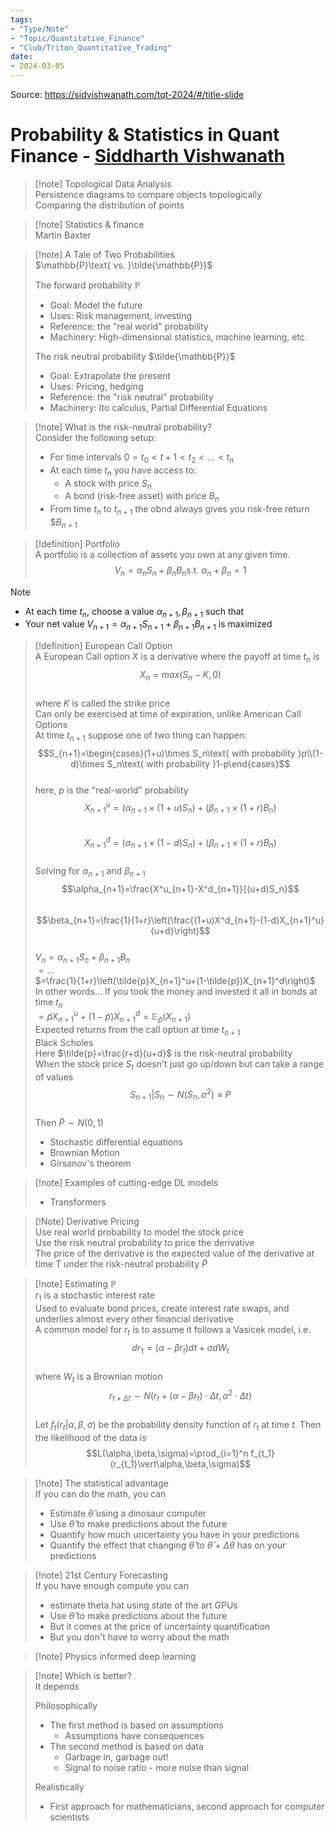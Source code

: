```yaml
---
tags:
- "Type/Note"
- "Topic/Quantitative_Finance"
- "Club/Triton_Quantitative_Trading"
date:
- 2024-03-05
---
```

Source: https://sidvishwanath.com/tqt-2024/#/title-slide  

# Probability & Statistics in Quant Finance - [Siddharth Vishwanath](https://sidvishwanath.com/)  

> [!note] Topological Data Analysis  
> Persistence diagrams to compare objects topologically  
> Comparing the distribution of points  

> [!note] Statistics & finance  
> Martin Baxter  

> [!note] A Tale of Two Probabilities  
> $\mathbb{P}\text{ vs. }\tilde{\mathbb{P}}$  
>  
> The forward probability $\mathbb{P}$  
> - Goal: Model the future  
> - Uses: Risk management, investing  
> - Reference: the "real world" probability  
> - Machinery: High-dimensional statistics, machine learning, etc.  
>  
> The risk neutral probability $\tilde{\mathbb{P}}$  
> - Goal: Extrapolate the present  
> - Uses: Pricing, hedging  
> - Reference: the "risk neutral" probability  
> - Machinery: Ito calculus, Partial Differential Equations  

> [!note] What is the risk-neutral probability?  
> Consider the following setup:  
> - For time intervals $0=t_0<t+1<t_2<\dots<t_n$  
> - At each time $t_n$ you have access to:  
>   - A stock with price $S_n$  
>   - A bond (risk-free asset) with price $B_n$  
> - From time $t_n$ to $t_{n+1}$ the obnd always gives you risk-free return $$B_{n+1}$  

> [!definition] Portfolio  
> A portfolio is a collection of assets you own at any given time.  
> $$V_n=\alpha_nS_n+\beta_nB_n\text{s.t. }\alpha_n+\beta_n=1$$  

> [!note]  
> - At each time $t_n$, choose a value $\alpha_{n+1},\beta_{n+1}$ such that  
> - Your net value $V_{n+1}=\alpha_{n+1}S_{n+1}+\beta_{n+1}B_{n+1}$ is maximized  

> [!definition] European Call Option  
> A European Call option $X$ is a derivative where the payoff at time $t_n$ is $$X_n=max(S_n-K,0)$$  
> where $K$ is called the strike price  
> Can only be exercised at time of expiration, unlike American Call Options  
> At time $t_{n+1}$ suppose one of two thing can happen:  
> $$S_{n+1}=\begin{cases}(1+u)\times S_n\text{ with probability }p\\(1-d)\times S_n\text{ with probability }1-p\end{cases}$$  
> here, $p$ is the "real-world" probability  
> $$X_{n+1}^u=\left(\alpha_{n+1}\times(1+u)S_n\right)+\left(\beta_{n+1}\times(1+r)B_n\right)$$  
> $$X_{n+1}^d=\left(\alpha_{n+1}\times(1-d)S_n\right)+\left(\beta_{n+1}\times(1+r)B_n\right)$$  
> Solving for $\alpha_{n+1}$ and $\beta_{n+1}$  
> $$\alpha_{n+1}=\frac{X^u_{n+1}-X^d_{n+1}}{(u+d)S_n}$$  
> $$\beta_{n+1}=\frac{1}{1+r}\left(\frac{(1+u)X^d_{n+1}-(1-d)X_{n+1}^u}{u+d}\right)$$  
> $V_n=\alpha_{n+1}S_n+\beta_{n+1}B_n$  
> $=\dots$  
> $=\frac{1}{1+r}\left(\tilde{p}X_{n+1}^u+(1-\tilde{p})X_{n+1}^d\right)$  
> In other words... If you took the money and invested it all in bonds at time $t_n$  
> $=\tilde{p}X^u_{n+1}+(1-\tilde{p})X^d_{n+1}=\mathbb{E}_\tilde{p}(X_{n+1})$  
> Expected returns from the call option at time $t_{n+1}$  
> Black Scholes  
> Here $\tilde{p}=\frac{r+d}{u+d}$ is the risk-neutral probability  
> When the stock price $S_t$ doesn't just go up/down but can take a range of values  
> $$S_{n+1}\vert S_n\sim N(S_n,\sigma^2)\equiv P$$  
> Then $\tilde{P}\sim N(0,1)$  
> - Stochastic differential equations  
> - Brownian Motion  
> - Girsanov's theorem  

> [!note] Examples of cutting-edge DL models  
> - Transformers  

> [!Note] Derivative Pricing  
> Use real world probability to model the stock price  
> Use the risk neutral probability to price the derivative  
> The price of the derivative is the expected value of the derivative at time T under the risk-neutral probability $\tilde{P}$  

> [!note] Estimating $\mathbb{P}$  
> $r_1$ is a stochastic interest rate  
> Used to evaluate bond prices, create interest rate swaps, and underlies almost every other financial derivative  
> A common model for $r_t$ is to assume it follows a Vasicek model, i.e.  
> $$dr_1=(\alpha-\beta r_t)dt+\sigma dW_t$$  
> where $W_t$ is a Brownian motion  
> $$r_{t+\Delta t}\sim N(r_t+(\alpha-\beta r_t)\cdot\Delta t,\sigma^2\cdot\Delta t)$$  
> Let $f_t(r_t\vert \alpha,\beta,\sigma)$ be the probability density function of $r_t$ at time $t$. Then the likelihood of the data is  
> $$L(\alpha,\beta,\sigma)=\prod_{i=1}^n f_{t_1}(r_{t_1}\vert\alpha,\beta,\sigma)$$  

> [!note] The statistical advantage  
> If you can do the math, you can  
> - Estimate $\hat{\theta}$ using a dinosaur computer  
> - Use $\hat{\theta}$ to make predictions about the future  
> - Quantify how much uncertainty you have in your predictions  
> - Quantify the effect that changing $\hat{\theta}$ to $\hat{\theta}$ + $\Delta\theta$ has on your predictions  

> [!note] 21st Century Forecasting  
> If you have enough compute you can  
> - estimate theta hat using state of the art GPUs  
> - Use $\hat{\theta}$ to make predictions about the future  
> - But it comes at the price of uncertainty quantification  
> - But you don't have to worry about the math  

> [!note] Physics informed deep learning  

> [!note] Which is better?  
> It depends  
>  
> Philosophically  
> - The first method is based on assumptions  
>   - Assumptions have consequences  
> - The second method is based on data  
>   - Garbage in, garbage out!  
>   - Signal to noise ratio - more noise than signal  
>  
> Realistically  
> - First approach for mathematicians, second approach for computer scientists  
